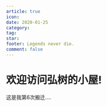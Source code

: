 ```yaml
---
article: true
icon:
date: 2020-01-25
category:
tag:
star:
footer: Legends never die.
comment: false
---
```


# 欢迎访问弘树的小屋!

这是我第6次搬迁....
